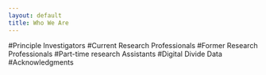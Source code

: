 ```yaml
---
layout: default
title: Who We Are
---
```


#Principle Investigators
#Current Research Professionals
#Former Research Professionals
#Part-time research Assistants
#Digital Divide Data
#Acknowledgments
